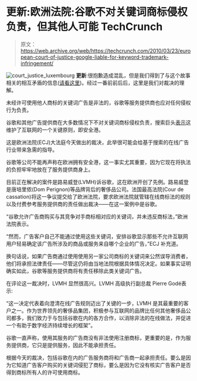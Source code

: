 # 更新:欧洲法院:谷歌不对关键词商标侵权负责，但其他人可能 TechCrunch

> 原文：<https://web.archive.org/web/https://techcrunch.com/2010/03/23/european-court-of-justice-google-liable-for-keyword-trademark-infringement/>

![](img/54f4817072fb85f9194e4a122854b7a2.png "court_justice_luxembourg") **更新**:很抱歉造成混乱，但是我们得到了与这个故事相关的相互矛盾的信息([请看这里](https://web.archive.org/web/20221006174709/http://www.businesswire.com/portal/site/home/permalink/?ndmViewId=news_view&newsId=20100323005969&newsLang=en))。经过一番前前后后，这里是我们对裁决的理解。

未经许可使用他人商标的关键词广告是非法的，谷歌等服务提供商也应对任何侵权行为负责。

谷歌和其他广告提供商在大多数情况下不对关键词商标侵权负责，搜索巨头[表示](https://web.archive.org/web/20221006174709/http://googleblog.blogspot.com/2010/03/european-court-of-justice-rules-in.html?utm_source=feedburner&utm_medium=feed&utm_campaign=Feed%3A+blogspot%2FMKuf+%28Official+Google+Blog%29)这维护了互联网的一个关键原则，即安全港。

这是欧洲法院(ECJ)大法庭今天做出的裁决，此举很可能会给基于搜索的在线广告行业带来急需的指导。

谷歌等公司不能再声称在欧洲拥有安全港，这一事实尤其重要，因为它现在将执法的负担牢牢地放在了服务提供商身上。

目前正在解决的案件是路易威登(LVMH)诉谷歌，这在欧洲开创了先例。路易威登是唐培里侬(Dom Perignon)等品牌背后的奢侈品公司。法国最高法院(Cour de cassation)将这一争议提交给了欧洲法院，要求欧洲法院就管辖在线商标法的规则以及付费参考服务提供商的责任做出裁决——在这一案例中是谷歌。

“谷歌允许广告商购买与其竞争对手商标相对应的关键词，并未违反商标法，”欧洲法院表示。

“然而，广告客户自己不能通过使用这些关键词，安排谷歌显示那些不允许互联网用户轻易确定该广告所涉及的商品或服务来自哪个企业的广告，”ECJ 补充道。

换句话说，如果广告商通过使用使用另一家公司商标的关键词来公然误导消费者，他们将承担法律责任——尽管这仍将由当地法院根据具体情况决定。如果事实证明确实如此，谷歌等服务提供商将有责任移除此类关键词广告。

在评论这一裁决时，LVMH 显然很高兴。LVMH 高级执行副总裁 Pierre Godé表示:

“这一决定代表着向澄清在线广告规则迈出了关键的一步，LVMH 是其最重要的客户之一。作为世界领先的奢侈品集团，积极参与互联网的品牌比任何其他奢侈品公司都多，我们致力于与包括谷歌在内的各方合作，以消除非法的在线做法，并促进一个有助于数字经济持续增长的框架”。

谷歌一直声称，使用其服务的广告商没有非法使用注册商标，更重要的是，作为服务提供商，它只是提供服务，因此不能承担责任。

根据今天的裁决，包括谷歌在内的广告服务商将和广告商一起承担责任。要么是因为它知道广告客户购买的关键词侵犯了商标，要么是因为它没有核实广告客户是否得到商标所有人的许可使用商标。